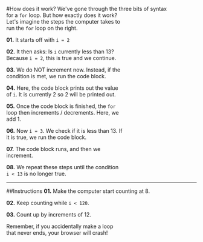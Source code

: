 #How does it work?
We've gone through the three bits of syntax  
for a `for` loop. But how exactly does it work?  
Let's imagine the steps the computer takes to  
run the `for` loop on the right.

**01.** It starts off with `i = 2`

**02.** It then asks: Is `i` currently less than 13?  
Because `i = 2`, this is true and we continue.

**03.** We do NOT increment now. Instead, if the   
condition is met, we run the code block.

**04.** Here, the code block prints out the value  
of `i`. It is currently 2 so 2 will be printed out.

**05.** Once the code block is finished, the `for`  
loop then increments / decrements. Here, we  
add 1.

**06.** Now `i = 3`. We check if it is less than 13. If  
it is true, we run the code block.

**07.** The code block runs, and then we  
increment.

**08.** We repeat these steps until the condition  
`i < 13` is no longer true.
***
##Instructions
**01.** Make the computer start counting at 8.

**02.** Keep counting while `i < 120`.

**03.** Count up by increments of 12.

Remember, if you accidentally make a loop  
that never ends, your browser will crash!